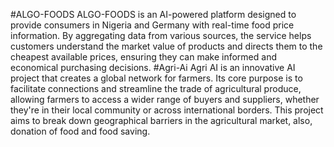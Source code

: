 #ALGO-FOODS
ALGO-FOODS is an AI-powered platform designed to provide consumers in Nigeria and Germany with real-time food price information. By aggregating data from various sources, the service helps customers understand the market value of products and directs them to the cheapest available prices, ensuring they can make informed and economical purchasing decisions.
#Agri-Ai
Agri AI is an innovative AI project that creates a global network for farmers. Its core purpose is to facilitate connections and streamline the trade of agricultural produce, allowing farmers to access a wider range of buyers and suppliers, whether they're in their local community or across international borders. This project aims to break down geographical barriers in the agricultural market, also, donation of food and food saving.
